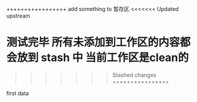 
+++++++++++++++++
add something to 暂存区
<<<<<<< Updated upstream

测试完毕 所有未添加到工作区的内容都会放到 stash 中 当前工作区是clean的
=======
>>>>>>> Stashed changes
++++++++++++++++


first data
